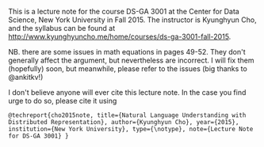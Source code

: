 This is a lecture note for the course DS-GA 3001 <Natural Language Understanding
with Distributed Representations> at the Center for Data Science, New York 
University in Fall 2015. The instructor is Kyunghyun Cho, and the syllabus can 
be found at http://www.kyunghyuncho.me/home/courses/ds-ga-3001-fall-2015.

NB. there are some issues in math equations in pages 49-52. They don't generally 
affect the argument, but nevertheless are incorrect. I will fix them (hopefully)
soon, but meanwhile, please refer to the issues (big thanks to @ankitkv!)

I don't believe anyone will ever cite this lecture note. In the case you find
urge to do so, please cite it using

``
@techreport{cho2015note,
  title={Natural Language Understanding with Distributed Representation},
  author={Kyunghyun Cho},
  year={2015},
  institution={New York University},
  type={\notype},
  note={Lecture Note for DS-GA 3001}
}
``

